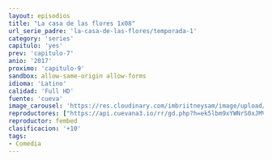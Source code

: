 ```yaml
---
layout: episodios
title: "La casa de las flores 1x08"
url_serie_padre: 'la-casa-de-las-flores/temporada-1'
category: 'series'
capitulo: 'yes'
prev: 'capitulo-7'
anio: '2017'
proximo: 'capitulo-9'
sandbox: allow-same-origin allow-forms
idioma: 'Latino'
calidad: 'Full HD'
fuente: 'cueva'
image_carousel: 'https://res.cloudinary.com/imbriitneysam/image/upload/v1546638640/casa-papel-1-poster-min.jpg'
reproductores: ["https://api.cuevana3.io/rr/gd.php?h=ek5lbm9xYWNrS0xJMVp5b21KREk0dFBLbjVkaHhkRGdrOG1jbnBpUnhhS1ZtNTJiZEp1bHRKdlRpSngxcWJqVm5kbG5vNnExbHJyVzNLbVZoYWU2eGE2U3FadVkyUT09"]
reproductor: fembed
clasificacion: '+10'
tags:
- Comedia
---
```












